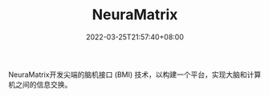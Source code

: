 ﻿---
weight: 
title: "NeuraMatrix"
description: "NeuraMatrix开发尖端的脑机接口 (BMI) 技术，以构建一个平台，实现大脑和计算机之间的信息交换。"
date: 2022-03-25T21:57:40+08:00
lastmod: 2022-03-25T16:45:40+08:00
draft: false
authors: ["Metabd"]
featuredImage: "363.png"
link: "http://www.neuramatrix.com.cn/"
tags: ["NeuraMatrix","脑机接口"]
categories: ["navigation"]
navigation: ["脑机接口"]
lightgallery: true
toc: true
pinned: false
recommend: false
recommend1: false
---
NeuraMatrix开发尖端的脑机接口 (BMI) 技术，以构建一个平台，实现大脑和计算机之间的信息交换。
